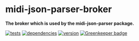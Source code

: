 # midi-json-parser-broker

**The broker which is used by the midi-json-parser package.**

[![tests](https://img.shields.io/travis/chrisguttandin/midi-json-parser-broker/master.svg?style=flat-square)](https://travis-ci.org/chrisguttandin/midi-json-parser-broker)
[![dependencies](https://img.shields.io/david/chrisguttandin/midi-json-parser-broker.svg?style=flat-square)](https://www.npmjs.com/package/midi-json-parser-broker)
[![version](https://img.shields.io/npm/v/midi-json-parser-broker.svg?style=flat-square)](https://www.npmjs.com/package/midi-json-parser-broker) [![Greenkeeper badge](https://badges.greenkeeper.io/chrisguttandin/midi-json-parser-broker.svg)](https://greenkeeper.io/)
